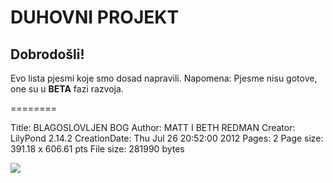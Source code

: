# DUHOVNI PROJEKT

## Dobrodošli!
Evo lista pjesmi koje smo dosad napravili. Napomena: Pjesme nisu gotove, one su u **BETA** fazi razvoja.

========

Title:          BLAGOSLOVLJEN BOG
Author:         MATT I BETH REDMAN
Creator:        LilyPond 2.14.2
CreationDate:   Thu Jul 26 20:52:00 2012
Pages:          2
Page size:      391.18 x 606.61 pts
File size:      281990 bytes

![](https://raw.github.com/schef/duhovni-projekt/master/radno/PNG/blagoslovljen_bog_grand.png)
